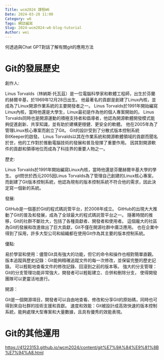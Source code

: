 ```yaml
---
Title: wcm2024 課程W6
Date: 2024-03-28 11:00
Category: w6
Tags: 網誌編寫
Slug: 2024-wcm2024-w6-blog-tutorial
Author: wei
---
```


 何透過與Chat GPT對話了解有關git的應用方法 
 

<!-- PELICAN_END_SUMMARY -->

# Git的發展歷史

創作人:

Linus Torvalds（林納斯·托瓦茲）是一位電腦科學家和軟體工程師，出生於芬蘭的赫爾辛基，於1969年12月28日出生。
他最著名的貢獻是創建了Linux內核，並成為了Linux開源作業系統的主要開發者之一。
Linus Torvalds於1991年開始編寫Linux內核，當時他還是大學生，Linux最初是作為他的個人專案開始的。
Linus Torvalds同時也是開源運動的積極支持者和倡導者，他認為開源軟體開發模式能夠促進創新、共享知識，並有助於建構更穩健、更安全的軟體。
他在2005年為了管理Linux核心專案而創立了Git。 Git的設計受到了分散式版本控制系統BitKeeper的啟發。
Linus Torvalds以其在作業系統和開源軟體領域的貢獻而聞名於世，他的工作對於推動電腦技術的發展和普及發揮了重要作用。
因其對開源軟件的貢獻和領導地位而成為了科技界的重要人物之一。

歷史:

Linus Torvalds於1991年開始編寫Linux內核，當時他還是芬蘭赫爾辛基大學的學生。
git問世於西元2005因Linus Torvalds為了管理自己創建的Linux核心專案，而創建了Git版本控制系統，他認為現有的版本控制系統不符合他的需求，因此決定寫一個新的系統。

發展:

GitHub是一個基於Git的程式碼託管平台，於2008年成立。 GitHub的出現大大推動了Git的普及和發展，成為了全球最大的程式碼託管平台之一。
隨著時間的推移，Git的社群不斷壯大，包括了各種貢獻者、開發者和使用者。
這個龐大的社區為Git的發展和改進做出了巨大貢獻，Git不僅在開源社群中廣泛應用。
也在企業中得到了採用，許多大型公司和組織都在使用Git作為其主要的版本控制系統。

優點:

易於學習和使用：儘管Git具有強大的功能，但它的命令和操作也相對簡單直觀。
版本追蹤與歷史記錄：Git能夠精確追蹤文件的每一次修改，並保留完整的歷史記錄。
可以輕鬆地查看文件的修改記錄、回滾到之前的版本等。
強大的分支管理：Git的分支管理功能非常強大，開發者可以輕鬆建立、合併和刪除分支，
使得開發團隊可以更靈活地進行。

開源：

Git是一個開源項目，開發者可以自由地查看、修改和分享Git的原始碼，同時也可得到來自社群的技術支援和貢獻。
速度和效能：Git被設計成高效快速的版本控制系統，能夠處理大型專案和大量數據，且具有優秀的效能表現。

# Git的其他運用

<https://41223153.github.io/wcm2024/content/git%E7%9A%84%E9%81%8B%E7%94%A8.html>
